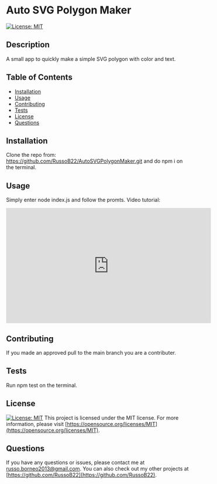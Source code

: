 # Auto SVG Polygon Maker

[![License: MIT](https://img.shields.io/badge/License-MIT-yellow.svg)](https://opensource.org/licenses/MIT)

## Description
A small app to quickly make a simple SVG polygon with color and text.

## Table of Contents
- [Installation](#installation)
- [Usage](#usage)
- [Contributing](#contributing)
- [Tests](#tests)
- [License](#license)
- [Questions](#questions)

## Installation
Clone the repo from: https://github.com/RussoB22/AutoSVGPolygonMaker.git and do npm i on the terminal.

## Usage
Simply enter node index.js and follow the promts.
Video tutorial:
<iframe width="560" height="315" src="https://youtu.be/AcQWWysUlpY" frameborder="0" allow="accelerometer; autoplay; clipboard-write; encrypted-media; gyroscope; picture-in-picture" allowfullscreen></iframe>

## Contributing
If you made an approved pull to the main branch you are a contributer.

## Tests
Run npm test on the terminal.

## License
[![License: MIT](https://img.shields.io/badge/License-MIT-yellow.svg)](https://opensource.org/licenses/MIT)
This project is licensed under the MIT license. For more information, please visit [https://opensource.org/licenses/MIT](https://opensource.org/licenses/MIT).

## Questions
If you have any questions or issues, please contact me at [russo.borneo2013@gmail.com](mailto:russo.borneo2013@gmail.com). You can also check out my other projects at [https://github.com/RussoB22](https://github.com/RussoB22).
